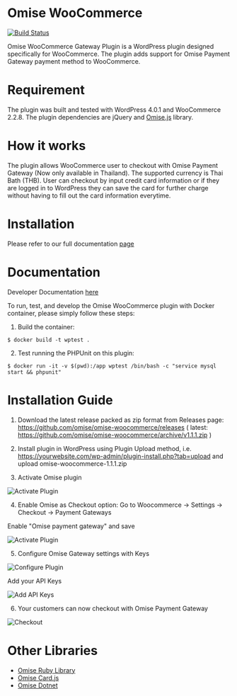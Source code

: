 Omise WooCommerce
=================

[![Build Status](https://travis-ci.org/prontotools/omise-woocommerce.svg?branch=develop)](https://travis-ci.org/prontotools/omise-woocommerce)

Omise WooCommerce Gateway Plugin is a WordPress plugin designed specifically for WooCommerce. The plugin adds support for Omise Payment Gateway payment method to WooCommerce. 

Requirement
===========

The plugin was built and tested with WordPress 4.0.1 and WooCommerce 2.2.8.
The plugin dependencies are jQuery and [Omise.js](https://cdn.omise.co/omise.js) library.

How it works
============

The plugin allows WooCommerce user to checkout with Omise Payment Gateway (Now only available in Thailand). The supported currency is Thai Bath (THB). User can checkout by input credit card information or if they are logged in to WordPress they can save the card for further charge without having to fill out the card information everytime.

Installation
============
Please refer to our full documentation [page](https://www.omise.co/woocommerce-plugin)

Documentation
=============
Developer Documentation [here](https://www.omise.co/docs/)

To run, test, and develop the Omise WooCommerce plugin with Docker container, please simply follow these steps:

1. Build the container:

  `$ docker build -t wptest .`
 
2. Test running the PHPUnit on this plugin:

  `$ docker run -it -v $(pwd):/app wptest /bin/bash -c "service mysql start && phpunit"`

Installation Guide
=============

1. Download the latest release packed as zip format from Releases page: https://github.com/omise/omise-woocommerce/releases
( latest: https://github.com/omise/omise-woocommerce/archive/v1.1.1.zip )

2. Install plugin in WordPress using Plugin Upload method, i.e. https://yourwebsite.com/wp-admin/plugin-install.php?tab=upload 
and upload omise-woocommerce-1.1.1.zip

3. Activate Omise plugin

![Activate Plugin](https://cdn.omise.co/assets/woocommerce/activate-plugin.png)

4. Enable Omise as Checkout option: Go to Woocommerce -> Settings -> Checkout -> Payment Gateways

Enable "Omise payment gateway" and save

![Activate Plugin](https://cdn.omise.co/assets/woocommerce/omise-settings-00.png)

5. Configure Omise Gateway settings with Keys

![Configure Plugin](https://cdn.omise.co/assets/woocommerce/omise-settings-01.png)

Add your API Keys

![Add API Keys](https://cdn.omise.co/assets/woocommerce/omise-settings-02.png)

6. Your customers can now checkout with Omise Payment Gateway

![Checkout](https://cdn.omise.co/assets/woocommerce/checkout.png)

Other Libraries
=============

* [Omise Ruby Library](https://github.com/omise/omise-ruby)
* [Omise Card.js](https://github.com/omise/card.js)
* [Omise Dotnet](https://github.com/omise/omise-dotnet)
